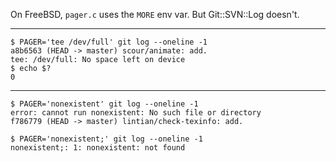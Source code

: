 On FreeBSD, `pager.c` uses the `MORE` env var.
But Git::SVN::Log doesn't.

---

```console
$ PAGER='tee /dev/full' git log --oneline -1
a8b6563 (HEAD -> master) scour/animate: add.
tee: /dev/full: No space left on device
$ echo $?
0
```

---

```console
$ PAGER='nonexistent' git log --oneline -1
error: cannot run nonexistent: No such file or directory
f786779 (HEAD -> master) lintian/check-texinfo: add.

$ PAGER='nonexistent;' git log --oneline -1
nonexistent;: 1: nonexistent: not found
```
